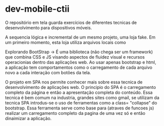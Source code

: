 # dev-mobile-ctii

O repositório em tela guarda exercícios de diferentes tecnicas de desenvolvimento para dispositivos móveis.

A sequencia lógica e incremental de um mesmo projeto, uma loja fake. Em um primeiro momento, esta loja utiliza arquivos locais como 

Explorando BootStrap -> É uma biblioteca (não chega ser um framework) que combina CSS e JS visando aspectos de fluidez visual e recursos operacionias dentro das aplicações web. Ao usar apenas bootstrap e html, a aplicação tem comportamentos como o carregamento de cada arquivo novo a cada interação com botões da tela. 

O projeto em SPA nos permite conhecer mais sobre essa tecnica de desenvolvimento de aplicações web. O principio do SPA é o carregamento completo da página e então a apresentação completa do conteúdo. Essa tecnica é bem comum na industria, grandes sites como gmail, se utilizam da tecnica SPA introdus-se o uso de ferramentas como a class= "collapse" do bootstrap. Essa ferramenta serve como base para (atraves de funcoes js) realizar um carregamento completo da pagina de uma vez só e então dinaimizar a aplicação. 

